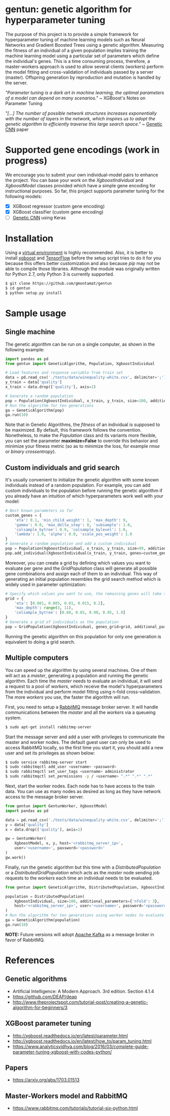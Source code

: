 # gentun: genetic algorithm for hyperparameter tuning

The purpose of this project is to provide a simple framework for hyperparameter tuning of machine learning models such
as Neural Networks and Gradient Boosted Trees using a genetic algorithm. Measuring the fitness of an individual of a
given population implies training the machine learning model using a particular set of parameters which define the
individual's genes. This is a time consuming process, therefore, a master-workers approach is used to allow several
clients (workers) perform the model fitting and cross-validation of individuals passed by a server (master). Offspring
generation by reproduction and mutation is handled by the server.

*"Parameter tuning is a dark art in machine learning, the optimal parameters of a model can depend on many scenarios."*
~ XGBoost's Notes on Parameter Tuning

*"[...] The number of possible network structures increases exponentially with the number of layers in the network,
which inspires us to adopt the genetic algorithm to efficiently traverse this large search space."* ~
[Genetic CNN](https://arxiv.org/abs/1703.01513) paper

# Supported gene encodings (work in progress)

We encourage you to submit your own individual-model pairs to enhance the project. You can base your work on the
*XgboostIndividual* and *XgboostModel* classes provided which have a simple gene encoding for instructional purposes. So
far, this project supports parameter tuning for the following models:

- [x] XGBoost regressor (custom gene encoding)
- [x] XGBoost classifier (custom gene encoding)
- [ ] [Genetic CNN](https://arxiv.org/pdf/1703.01513.pdf) using Keras

# Installation

Using a [virtual environment](https://virtualenv.pypa.io) is highly recommended. Also, it is better to install
[xgboost](https://xgboost.readthedocs.io/en/latest/build.html) and [TensorFlow](https://www.tensorflow.org/install/)
before the setup script tries to do it for you because this offers better customization and also because *pip* may not
be able to compile those libraries. Although the module was originally written for Python 2.7, only Python 3 is
currently supported.

```bash
$ git clone https://github.com/gmontamat/gentun
$ cd gentun
$ python setup.py install
```

# Sample usage

## Single machine

The genetic algorithm can be run on a single computer, as shown in the following example:

```python
import pandas as pd
from gentun import GeneticAlgorithm, Population, XgboostIndividual
```

```python
# Load features and response variable from train set
data = pd.read_csv('./tests/data/winequality-white.csv', delimiter=';')
y_train = data['quality']
x_train = data.drop(['quality'], axis=1)
```

```python
# Generate a random population
pop = Population(XgboostIndividual, x_train, y_train, size=100, additional_parameters={'nfold': 3})
# Run the algorithm for ten generations
ga = GeneticAlgorithm(pop)
ga.run(10)
```

Note that in Genetic Algorithms, the *fitness* of an individual is supposed to be maximized. By default, this framework
follows the convention. Nonetheless, to make the *Population* class and its variants more flexible, you can set the
parameter **maximize=False** to override this behavior and minimize your fitness metric (so as to minimize the loss, for
example *rmse* or *binary crossentropy*).

## Custom individuals and grid search

It's usually convenient to initialize the genetic algorithm with some known individuals instead of a random population.
For example, you can add custom individuals to the population before running the genetic algorithm if you already have
an intuition of which hyperparameters work well with your model:

```python
# Best known parameters so far
custom_genes = {
    'eta': 0.1, 'min_child_weight': 1, 'max_depth': 9,
    'gamma': 0.0, 'max_delta_step': 0, 'subsample': 1.0,
    'colsample_bytree': 0.9, 'colsample_bylevel': 1.0,
    'lambda': 1.0, 'alpha': 0.0, 'scale_pos_weight': 1.0
}
# Generate a random population and add a custom individual
pop = Population(XgboostIndividual, x_train, y_train, size=99, additional_parameters={'nfold': 3})
pop.add_individual(XgboostIndividual(x_train, y_train, genes=custom_genes, nfold=3))
```

Moreover, you can create a grid by defining which values you want to evaluate per gene and the *GridPopulation* class
will generate all possible gene combinations and assign each of them to an individual. This way of generating an initial
population resembles the grid search method which is widely used in parameter optimization:

```python
# Specify which values you want to use, the remaining genes will take the default one
grid = {
    'eta': [0.001, 0.005, 0.01, 0.015, 0.2],
    'max_depth': range(3, 11),
    'colsample_bytree': [0.80, 0.85, 0.90, 0.95, 1.0]
}
# Generate a grid of individuals as the population
pop = GridPopulation(XgboostIndividual, genes_grid=grid, additional_parameters={'nfold': 3})
```

Running the genetic algorithm on this population for only one generation is equivalent to doing a grid search.

## Multiple computers

You can speed up the algorithm by using several machines. One of them will act as a *master*, generating a population
and running the genetic algorithm. Each time the *master* needs to evaluate an individual, it will send a request to a
pool of *workers*, which receive the model's hyperparameters from the individual and perform model fitting using n-fold
cross-validation. The more *workers* you use, the faster the algorithm will run.

First, you need to setup a [RabbitMQ](https://www.rabbitmq.com/download.html) message broker server. It will handle
communications between the *master* and all the *workers* via a queueing system.

```bash
$ sudo apt-get install rabbitmq-server
```

Start the message server and add a user with privileges to communicate the master and worker nodes. The default guest
user can only be used to access RabbitMQ locally, so the first time you start it, you should add a new user and set its
privileges as shown below:

```bash
$ sudo service rabbitmq-server start
$ sudo rabbitmqctl add_user <username> <password>
$ sudo rabbitmqctl set_user_tags <username> administrator
$ sudo rabbitmqctl set_permissions -p / <username> ".*" ".*" ".*"
```

Next, start the worker nodes. Each node has to have access to the train data. You can use as many nodes as desired as
long as they have network access to the message broker server.

```python
from gentun import GentunWorker, XgboostModel
import pandas as pd

data = pd.read_csv('./tests/data/winequality-white.csv', delimiter=';')
y = data['quality']
x = data.drop(['quality'], axis=1)

gw = GentunWorker(
    XgboostModel, x, y, host='<rabbitmq_server_ip>',
    user='<username>', password='<password>'
)
gw.work()
```

Finally, run the genetic algorithm but this time with a *DistributedPopulation* or a *DistributedGridPopulation* which
acts as the *master* node sending job requests to the *workers* each time an individual needs to be evaluated.

```python
from gentun import GeneticAlgorithm, DistributedPopulation, XgboostIndividual

population = DistributedPopulation(
    XgboostIndividual, size=100, additional_parameters={'nfold': 3},
    host='<rabbitmq_server_ip>', user='<username>', password='<password>'
)
# Run the algorithm for ten generations using worker nodes to evaluate individuals
ga = GeneticAlgorithm(population)
ga.run(10)
```

**NOTE:** Future versions will adopt [Apache Kafka](https://kafka.apache.org/) as a message broker in favor of RabbitMQ.

# References

## Genetic algorithms

* Artificial Intelligence: A Modern Approach. 3rd edition. Section 4.1.4
* https://github.com/DEAP/deap
* http://www.theprojectspot.com/tutorial-post/creating-a-genetic-algorithm-for-beginners/3

## XGBoost parameter tuning

* http://xgboost.readthedocs.io/en/latest/parameter.html
* http://xgboost.readthedocs.io/en/latest/how_to/param_tuning.html
* https://www.analyticsvidhya.com/blog/2016/03/complete-guide-parameter-tuning-xgboost-with-codes-python/

## Papers

* https://arxiv.org/abs/1703.01513

## Master-Workers model and RabbitMQ

* https://www.rabbitmq.com/tutorials/tutorial-six-python.html
